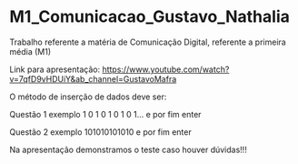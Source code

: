 # M1_Comunicacao_Gustavo_Nathalia
Trabalho referente a matéria de Comunicação Digital, referente a primeira média (M1)

Link para apresentação: https://www.youtube.com/watch?v=7qfD9vHDUiY&ab_channel=GustavoMafra

O método de inserção de dados deve ser:

Questão 1 exemplo
1 0 1 0 1 0 1 0 1... e por fim enter

Questão 2 exemplo
101010101010 e por fim enter

Na apresentação demonstramos o teste caso houver dúvidas!!!
